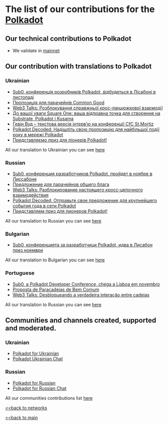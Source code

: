 # The list of our contributions for the [Polkadot](https://polkadot.network/)

## Our technical contributions to Polkadot

- We validate in [mainnet](https://polkadot.polkastats.io/validator/15VKVoQCwTcJAWyW326KRVKguMJzTVesbdDzFBYAcK3BVjUv)

## Our contribution with translations to Polkadot
### Ukrainian
- [Sub0, конференція розробників Polkadot, відбудеться в Лісабоні в листопаді](https://ua.nq4.net/PZT3K-IX7yH)
- [Пропозиція для парачейнів Common Good](https://ua.nq4.net/GQsFnxCIkZ_)
- [Web3 Talks: Розблокування справжньої крос-ланцюжкової взаємодії](https://ua.nq4.net/uxtopZb9jpX)
- [До вашої уваги Square One: ваша відправна точка для створення на Substrate, Polkadot і Kusama](https://ua.nq4.net/ICkmPG_f5P4)
- [Гевін Вуд – текстова версія інтерв’ю на конференції CfC St.Mortiz](https://ua.nq4.net/2wWjhxMj_iv)
- [Polkadot Decoded: Надішліть свою пропозицію для найбільшої події року в мережі Polkadot](https://ua.nq4.net/_6ZEQkvlXFq)
- [Представляємо приз для піонерів Polkadot!](https://ua.nq4.net/iEbLv0R_TiF)

All our translation to Ukrainian you can see [here](https://github.com/nq4-net/entrance/blob/main/languages/ukrainian.md)

### Russian
- [Sub0, конференция разработчиков Polkadot, пройдет в ноябре в Лиссабоне](https://ru.nq4.net/RmnSMjgEM43)
- [Предложение для парачейнов общего блага](https://ru.nq4.net/g3Z8Ziz8mzI)
- [Web3 Talks: Разблокирование настоящего кросс-цепочного взаимодействия](https://ru.nq4.net/_lEQjWY25S4)
- [Polkadot Decoded: Отправьте свое предложение для крупнейшего события года в сети Polkadot](https://ru.nq4.net/p-vIeRlLHxO)
- [Представляем приз для пионеров Polkadot!](https://ru.nq4.net/PDHMgDQMvFv)

All our translation to Russian you can see [here](https://github.com/nq4-net/entrance/blob/main/languages/russian.md)

### Bulgarian
- [Sub0, конференцията за разработчици Polkadot, идва в Лисабон през ноември](https://bg.nq4.net/rIDKcyHFQbJ)

All our translation to Bulgarian you can see [here](https://github.com/nq4-net/entrance/blob/main/languages/bulgarian.md)

### Portuguese
- [Sub0, a Polkadot Developer Conference, chega a Lisboa em novembro](https://pt.nq4.net/Ni5UFqc96Fd)
- [Proposta de Paracadeias de Bem Comum](https://pt.nq4.net/55aVBt-5inH)
- [Web3 Talks: Desbloqueando a verdadeira interação entre cadeias](https://pt.nq4.net/ZOTyfGahBpc)

All our translation to Russian you can see [here](https://github.com/nq4-net/entrance/blob/main/languages/portuguese.md)

## Communities and channels created, supported and moderated.
### Ukrainian
- [Polkadot for Ukrainian](https://t.me/PolkadotforUkraine)
- [Polkadot Ukrainian Chat](https://t.me/PolkadotChatUkraine)
### Russian
- [Polkadot for Russian](https://t.me/PolkadotforRussian)
- [Polkadot for Russian Chat](https://t.me/PolkadotRussianChat)

All our communities contributions list [here](https://github.com/nq4-net/entrance/blob/main/communities.md)



[<<back to networks](https://github.com/nq4-net/entrance/tree/main/networks)

[<<back to main](https://github.com/nq4-net/entrance)
